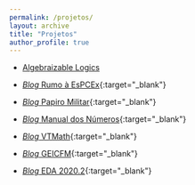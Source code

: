```yaml
---
permalink: /projetos/
layout: archive
title: "Projetos"
author_profile: true
---
```


* [Algebraizable Logics](/algebraizable)

* [*Blog* Rumo à EsPCEx](https://espcex2014.blogspot.com/){:target="_blank"}

* [*Blog* Papiro Militar](https://papiromilitar.blogspot.com/){:target="_blank"}

* [*Blog* Manual dos Números](https://manualdosnumeros.blogspot.com/){:target="_blank"}

* [*Blog* VTMath](https://vtmathifce.blogspot.com/){:target="_blank"}

* [*Blog* GEICFM](https://geicfmifce.blogspot.com/){:target="_blank"}

* [*Blog* EDA 2020.2](https://eda20202.blogspot.com/){:target="_blank"}
